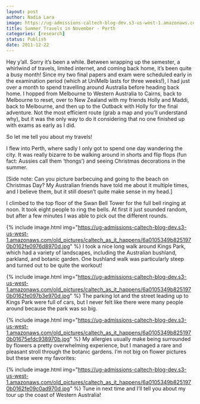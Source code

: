 ```yaml
---
layout: post
author: Nadia Lara
image: https://ug-admissions-caltech-blog-dev.s3-us-west-1.amazonaws.com/old_pictures/caltech_as_it_happens/6a0105349b8251970b01543887d023970c.jpg
title: Summer Travels in November - Perth
categories: [research]
status: Publish
date: 2011-12-22
---
```



Hey y’all. Sorry it’s been a while. Between wrapping up the semester, a whirlwind of travels, limited internet, and coming back home, it’s been quite a busy month! Since my two final papers and exam were scheduled early in the examination period (which at UniMelb lasts for three weeks!), I had just over a month to spend travelling around Australia before heading back home. I hopped from Melbourne to Western Australia to Cairns, back to Melbourne to reset, over to New Zealand with my friends Holly and Maddi, back to Melbourne, and then up to the Outback with Holly for the final adventure. Not the most efficient route (grab a map and you’ll understand why), but it was the only way to do it considering that no one finished up with exams as early as I did.

So let me tell you about my travels!

I flew into Perth, where sadly I only got to spend one day wandering the city. It was really bizarre to be walking around in shorts and flip flops (fun fact: Aussies call them ‘thongs’) and seeing Christmas decorations in the summer.

[Side note: Can you picture barbecuing and going to the beach on Christmas Day? My Australian friends have told me about it multiple times, and I believe them, but it still doesn’t quite make sense in my head.]

I climbed to the top floor of the Swan Bell Tower for the full bell ringing at noon. It took eight people to ring the bells. At first it just sounded random, but after a few minutes I was able to pick out the different rounds.


{% include image.html img="https://ug-admissions-caltech-blog-dev.s3-us-west-1.amazonaws.com/old_pictures/caltech_as_it_happens/6a0105349b8251970b0162fe0976d8970d.jpg" %}
I took a nice long walk around Kings Park, which had a variety of landscapes, including the Australian bushland, parkland, and botanic garden. One bushland walk was particularly steep and turned out to be quite the workout!

{% include image.html img="https://ug-admissions-caltech-blog-dev.s3-us-west-1.amazonaws.com/old_pictures/caltech_as_it_happens/6a0105349b8251970b0162fe097b3e970d.jpg" %}
The parking lot and the street leading up to Kings Park were full of cars, but I never felt like there were many people around because the park was so big.


{% include image.html img="https://ug-admissions-caltech-blog-dev.s3-us-west-1.amazonaws.com/old_pictures/caltech_as_it_happens/6a0105349b8251970b01675efdc938970b.jpg" %}
My allergies usually make being surrounded by flowers a pretty overwhelming experience, but I managed a rare and pleasant stroll through the botanic gardens. I’m not big on flower pictures but these were my favorites:

{% include image.html img="https://ug-admissions-caltech-blog-dev.s3-us-west-1.amazonaws.com/old_pictures/caltech_as_it_happens/6a0105349b8251970b0162fe09c0ad970d.jpg" %}
Tune in next time and I’ll tell you about my tour up the coast of Western Australia!

